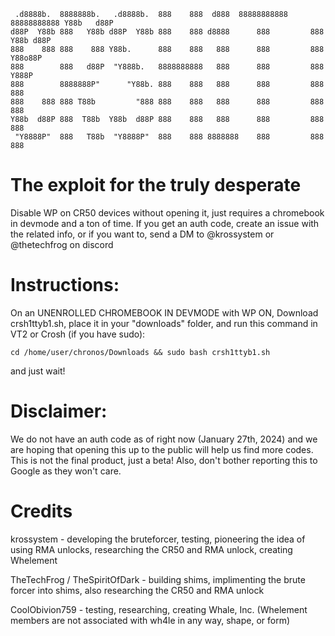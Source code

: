 ```
 .d8888b.  8888888b.   .d8888b.  888    888  d888  88888888888 88888888888 Y88b   d88P 
d88P  Y88b 888   Y88b d88P  Y88b 888    888 d8888      888         888      Y88b d88P  
888    888 888    888 Y88b.      888    888   888      888         888       Y88o88P   
888        888   d88P  "Y888b.   8888888888   888      888         888        Y888P    
888        8888888P"      "Y88b. 888    888   888      888         888         888     
888    888 888 T88b         "888 888    888   888      888         888         888     
Y88b  d88P 888  T88b  Y88b  d88P 888    888   888      888         888         888     
 "Y8888P"  888   T88b  "Y8888P"  888    888 8888888    888         888         888    
```


# The exploit for the truly desperate
Disable WP on CR50 devices without opening it, just requires a chromebook in devmode and a ton of time.
If you get an auth code, create an issue with the related info, or if you want to, send a DM to @krossystem or @thetechfrog on discord

# Instructions:
On an UNENROLLED CHROMEBOOK IN DEVMODE with WP ON,
Download crsh1ttyb1.sh, place it in your "downloads" folder, and run this command in VT2 or Crosh (if you have sudo):

```cd /home/user/chronos/Downloads && sudo bash crsh1ttyb1.sh```

and just wait!

# Disclaimer: 
We do not have an auth code as of right now (January 27th, 2024) and we are hoping that opening this up to the public will help us find more codes. This is not the final product, just a beta! Also, don't bother reporting this to Google as they won't care.

# Credits
krossystem - developing the bruteforcer, testing, pioneering the idea of using RMA unlocks, researching the CR50 and RMA unlock, creating Whelement

TheTechFrog / TheSpiritOfDark - building shims, implimenting the brute forcer into shims, also researching the CR50 and RMA unlock 

CoolObivion759 - testing, researching, creating Whale, Inc. (Whelement members are not associated with wh4le in any way, shape, or form)
